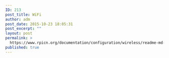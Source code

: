 ```yaml
---
ID: 213
post_title: WiFi
author: adm
post_date: 2015-10-23 18:05:31
post_excerpt: ""
layout: post
permalink: >
  https://www.rpicn.org/documentation/configuration/wireless/readme-md-13/
published: true
---
```

